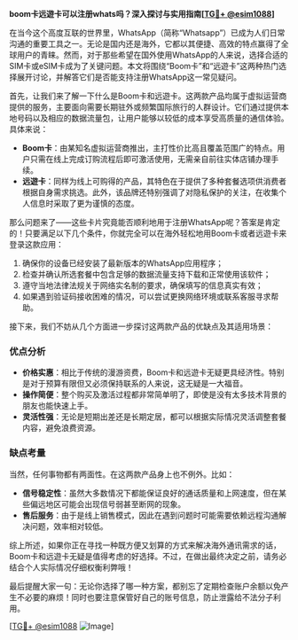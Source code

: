 **boom卡远遊卡可以注册whats吗？深入探讨与实用指南[[TG💪+ @esim1088](https://t.me/s/esim1088)]**

在当今这个高度互联的世界里，WhatsApp（简称“Whatsapp”）已成为人们日常沟通的重要工具之一。无论是国内还是海外，它都以其便捷、高效的特点赢得了全球用户的青睐。然而，对于那些希望在国外使用WhatsApp的人来说，选择合适的SIM卡或eSIM卡成为了关键问题。本文将围绕“Boom卡”和“远遊卡”这两种热门选择展开讨论，并解答它们是否能支持注册WhatsApp这一常见疑问。

首先，让我们来了解一下什么是Boom卡和远遊卡。这两款产品均属于虚拟运营商提供的服务，主要面向需要长期驻外或频繁国际旅行的人群设计。它们通过提供本地号码以及相应的数据流量包，让用户能够以较低的成本享受高质量的通信体验。具体来说：

- **Boom卡**：由某知名虚拟运营商推出，主打性价比高且覆盖范围广的特点。用户只需在线上完成订购流程后即可激活使用，无需亲自前往实体店铺办理手续。
- **远遊卡**：同样为线上可购得的产品，其特色在于提供了多种套餐选项供消费者根据自身需求挑选。此外，该品牌还特别强调了对隐私保护的关注，在收集个人信息时采取了更为谨慎的态度。

那么问题来了——这些卡片究竟能否顺利地用于注册WhatsApp呢？答案是肯定的！只要满足以下几个条件，你就完全可以在海外轻松地用Boom卡或者远遊卡来登录这款应用：

1. 确保你的设备已经安装了最新版本的WhatsApp应用程序；
2. 检查并确认所选套餐中包含足够的数据流量支持下载和正常使用该软件；
3. 遵守当地法律法规关于网络实名制的要求，确保填写的信息真实有效；
4. 如果遇到验证码接收困难的情况，可以尝试更换网络环境或联系客服寻求帮助。

接下来，我们不妨从几个方面进一步探讨这两款产品的优缺点及其适用场景：

### 优点分析

- **价格实惠**：相比于传统的漫游资费，Boom卡和远遊卡无疑更具经济性。特别是对于预算有限但又必须保持联系的人来说，这无疑是一大福音。
- **操作简便**：整个购买及激活过程都非常简单明了，即使是没有太多技术背景的朋友也能快速上手。
- **灵活性强**：无论是短期出差还是长期定居，都可以根据实际情况灵活调整套餐内容，避免浪费资源。

### 缺点考量

当然，任何事物都有两面性。在这两款产品身上也不例外。比如：

- **信号稳定性**：虽然大多数情况下都能保证良好的通话质量和上网速度，但在某些偏远地区可能会出现信号弱甚至断网的现象。
- **售后服务**：由于是线上销售模式，因此在遇到问题时可能需要依赖远程沟通解决问题，效率相对较低。

综上所述，如果你正在寻找一种既方便又划算的方式来解决海外通讯需求的话，Boom卡和远遊卡无疑是值得考虑的好选择。不过，在做出最终决定之前，请务必结合个人实际情况仔细权衡利弊哦！

最后提醒大家一句：无论你选择了哪一种方案，都别忘了定期检查账户余额以免产生不必要的麻烦！同时也要注意保管好自己的账号信息，防止泄露给不法分子利用。

[[TG💪+ @esim1088](https://t.me/s/esim1088) ![Image](https://i.postimg.cc/4NQfJmqS/Snipaste-2025-05-13-00-14-12.png)]